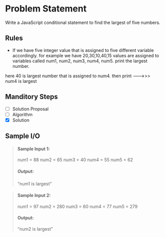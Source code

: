 # Problem Statement   

Write a JavaScript conditional statement to find the largest of five numbers.

## Rules
* If we have five integer value that is assigned to five different variable accordingly. for example we have
20,30,10,40,15 values are assigned to variables called num1, num2, num3, num4, num5. print the largest number.

here 40 is largest number that is assigned to num4.
then print --->>> num4 is largest

## Manditory Steps

- [ ] Solution Proposal
- [ ] Algorithm
- [x] Solution

## Sample I/O

> #### Sample Input 1:
> num1 = 88
> num2 = 65
> num3 = 40
> num4 = 55
> num5 = 62
>
>
> ##### Output:
> “num1 is largest”

> #### Sample Input 2:
> num1 = 97
> num2 = 280
> num3 = 60 
> num4 = 77
> num5 = 279
>
> #### Output:
> “num2 is largest”

